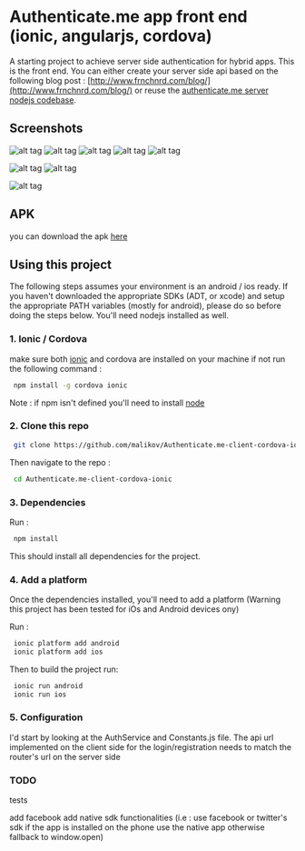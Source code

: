 Authenticate.me app front end (ionic, angularjs, cordova)
================================================================

A starting project to achieve server side authentication for hybrid apps. This is the front end. You can either create your server side api based on the following blog post : [http://www.frnchnrd.com/blog/](http://www.frnchnrd.com/blog/) or reuse the [authenticate.me server nodejs codebase](https://github.com/malikov/Authenticate.me-Node-Server).

## Screenshots
![alt tag](https://drive.google.com/file/d/0B9GTa-_sqdVJRlBIdmF5ampzd1k/edit?usp=sharing)
![alt tag](https://drive.google.com/file/d/0B9GTa-_sqdVJQkY5d0U3U1F2OGM/edit?usp=sharing)
![alt tag](https://drive.google.com/file/d/0B9GTa-_sqdVJWlRfS0VWMGxxbzg/edit?usp=sharing)
![alt tag](https://drive.google.com/file/d/0B9GTa-_sqdVJa3YyY2xuYVY5V28/edit?usp=sharing)
![alt tag](https://drive.google.com/file/d/0B9GTa-_sqdVJYWdiX3VvVFhpUDQ/edit?usp=sharing)

![alt tag](https://drive.google.com/file/d/0B9GTa-_sqdVJMUhteE9WRFVOaGM/edit?usp=sharing)
![alt tag](https://drive.google.com/file/d/0B9GTa-_sqdVJT0k2Ujh3SERKS2s/edit?usp=sharing)

![alt tag](https://drive.google.com/file/d/0B9GTa-_sqdVJUUNBa1pCLXQyOU0/edit?usp=sharing)


## APK

you can download the apk [here](https://drive.google.com/file/d/0B9GTa-_sqdVJNnZwbzl1TGQxZFE/edit?usp=sharing)

## Using this project

The following steps assumes your environment is  an android / ios ready. If you haven't downloaded the appropriate SDKs (ADT, or xcode) and setup the appropriate PATH variables (mostly for android), please do so before doing the steps below. You'll need nodejs installed as well.

### 1. Ionic / Cordova 

make sure both [ionic](http://ionicframework.com/) and cordova are installed on your machine if not run the following command : 

```bash
 npm install -g cordova ionic
```

Note : if npm isn't defined you'll need to install [node](http://nodejs.org/)

### 2. Clone this repo
```bash
 git clone https://github.com/malikov/Authenticate.me-client-cordova-ionic.git
```

Then navigate to the repo :
```bash
 cd Authenticate.me-client-cordova-ionic
```

### 3. Dependencies

Run :
```bash
 npm install
```

This should install all dependencies for the project.


### 4. Add a platform

Once the dependencies installed, you'll need to add a platform (Warning this project has been tested for iOs and Android devices ony)

Run :
```bash
 ionic platform add android
 ionic platform add ios
```

Then to build the project run:
```bash
 ionic run android
 ionic run ios
```

### 5. Configuration
I'd start by looking at the AuthService and Constants.js file. The api url implemented on the client side for the login/registration needs to match the router's url on the server side


### TODO
tests

add facebook
add native sdk functionalities (i.e : use facebook or twitter's sdk if the app is installed on the phone use the native app otherwise fallback to window.open)
